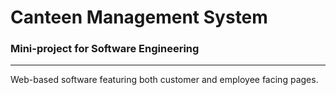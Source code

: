 # Canteen Management System
### Mini-project for Software Engineering
---

Web-based software featuring both customer and employee facing pages.
